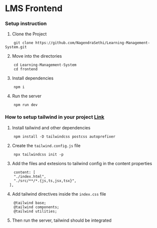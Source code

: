 # LMS Frontend

### Setup instruction

1. Clone the Project
```
    git clone https://github.com/NagendraSethi/Learning-Management-System.git
```

2. Move into the directories
```
    cd Learning-Management-System
    cd frontend
```

3. Install dependencies
```
    npm i
```

4. Run the server
```
    npm run dev
```


### How to setup tailwind in your project [Link](https://tailwindcss.com/docs/guides/vite)

1. Install tailwind and other dependencies
```
    npm install -D tailwindcss postcss autoprefixer
```

2. Create the `tailwind.config.js` file
```
    npx tailwindcss init -p
```

3. Add the files and extesions to tailwind config in the content properties
```
    content: [
    "./index.html",
    "./src/**/*.{js,ts,jsx,tsx}",
  ],
```

4. Add tailwind directives inside the `index.css` file
```
    @tailwind base;
    @tailwind components;
    @tailwind utilities;
```

5. Then run the server, tailwind should be integrated
